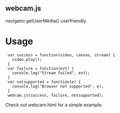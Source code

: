 webcam.js
---------

navigator.getUserMedia() userfriendly.

# Usage

```
 var success = function(video, canvas, stream) {
   video.play();
 }
 var failure = function(evt) {
   console.log("Stream failed", evt);
 }
 var notsupported = function(e) {
   console.log("Browser not supported", e);
 }
 webcam.js(success, failure, notsupported);
```

Check out webcam.html for a simple example.
